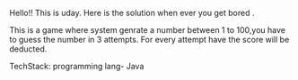 Hello!! This is uday. Here is the solution when ever you get bored . 

This is a game where system genrate a number between 1 to 100,you have to guess the number in 3 attempts.
For every attempt have the score will be deducted. 

TechStack:
programming lang- Java

